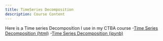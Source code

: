 ```yaml
---
title: TimeSeries Decomposition
description: Course Content
---
```


Here is a Time series Decomposition I use in my CTBA course
-[Time Series Decomposition (html)](TimeSeriesDecompostion.html)
-[Time Series Decomposition (ipynb)](TimeSeriesDecompostion.ipynb)

